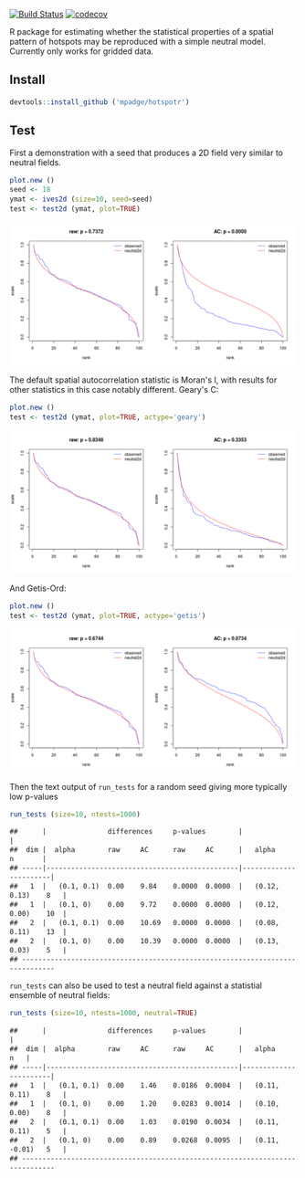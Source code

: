 [![Build Status](https://travis-ci.org/mpadge/hotspotr.svg?branch=master)](https://travis-ci.org/mpadge/hotspotr) [![codecov](https://codecov.io/gh/mpadge/hotspotr/branch/master/graph/badge.svg)](https://codecov.io/gh/mpadge/hotspotr)

R package for estimating whether the statistical properties of a spatial pattern of hotspots may be reproduced with a simple neutral model. Currently only works for gridded data.

Install
-------

``` r
devtools::install_github ('mpadge/hotspotr')
```

Test
----

First a demonstration with a seed that produces a 2D field very similar to neutral fields.

``` r
plot.new ()
seed <- 18
ymat <- ives2d (size=10, seed=seed)
test <- test2d (ymat, plot=TRUE)
```

![](fig/demo.png)

The default spatial autocorrelation statistic is Moran's I, with results for other statistics in this case notably different. Geary's C:

``` r
plot.new ()
test <- test2d (ymat, plot=TRUE, actype='geary')
```

![](fig/demo-geary.png)

And Getis-Ord:

``` r
plot.new ()
test <- test2d (ymat, plot=TRUE, actype='getis')
```

![](fig/demo-getis.png)

Then the text output of `run_tests` for a random seed giving more typically low p-values

``` r
run_tests (size=10, ntests=1000)
```

    ##      |               differences     p-values        |                       |
    ##  dim |  alpha        raw     AC      raw     AC      |   alpha       n       |
    ## -----|-----------------------------------------------|-----------------------|
    ##   1  |   (0.1, 0.1)  0.00    9.84    0.0000  0.0000  |   (0.12, 0.13)    8   |
    ##   1  |   (0.1, 0)    0.00    9.72    0.0000  0.0000  |   (0.12, 0.00)    10  |
    ##   2  |   (0.1, 0.1)  0.00    10.69   0.0000  0.0000  |   (0.08, 0.11)    13  |
    ##   2  |   (0.1, 0)    0.00    10.39   0.0000  0.0000  |   (0.13, 0.03)    5   |
    ## ------------------------------------------------------------------------------

`run_tests` can also be used to test a neutral field against a statistial ensemble of neutral fields:

``` r
run_tests (size=10, ntests=1000, neutral=TRUE)
```

    ##      |               differences     p-values        |                       |
    ##  dim |  alpha        raw     AC      raw     AC      |   alpha           n   |
    ## -----|-----------------------------------------------|-----------------------|
    ##   1  |   (0.1, 0.1)  0.00    1.46    0.0186  0.0004  |   (0.11, 0.11)    8   |
    ##   1  |   (0.1, 0)    0.00    1.20    0.0283  0.0014  |   (0.10, 0.00)    8   |
    ##   2  |   (0.1, 0.1)  0.00    1.03    0.0190  0.0034  |   (0.11, 0.11)    5   |
    ##   2  |   (0.1, 0)    0.00    0.89    0.0268  0.0095  |   (0.11, -0.01)   5   |
    ## ------------------------------------------------------------------------------

